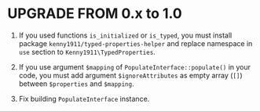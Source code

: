 # UPGRADE FROM 0.x to 1.0

1. If you used functions `is_initialized` or `is_typed`, you must install package `kenny1911/typed-properties-helper`
and replace namespace in `use` section to `Kenny1911\TypedProperties`.

2. If you use argument `$mapping` of `PopulateInterface::populate()` in your code, you must add argument
`$ignoreAttributes` as empty array (`[]`) between `$properties` and `$mapping`.

3. Fix building `PopulateInterface` instance.